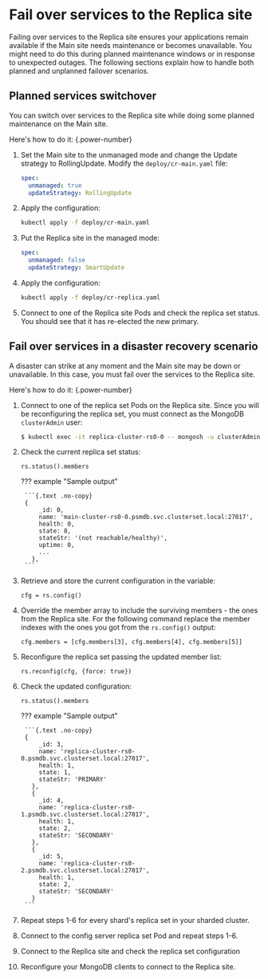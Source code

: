 # Fail over services to the Replica site

Failing over services to the Replica site ensures your applications remain available if the Main site needs maintenance or becomes unavailable. You might need to do this during planned maintenance windows or in response to unexpected outages. The following sections explain how to handle both planned and unplanned failover scenarios.

## Planned services switchover

You can switch over services to the Replica site while doing some planned maintenance on the Main site. 

Here's how to do it:
{.power-number}

1. Set the Main site to the unmanaged mode and change the Update strategy to RollingUpdate. Modify the `deploy/cr-main.yaml` file:

    ```yaml
    spec:
      unmanaged: true
      updateStrategy: RollingUpdate
    ```

2. Apply the configuration:

    ```{.bash data-prompt="$" }
    kubectl apply -f deploy/cr-main.yaml
    ```

3. Put the Replica site in the managed mode:

    ```yaml
    spec:
      unmanaged: false
      updateStrategy: SmartUpdate
    ```

4. Apply the configuration:

    ```{.bash data-prompt="$" }
    kubectl apply -f deploy/cr-replica.yaml
    ```
  
5. Connect to one of the Replica site Pods and check the replica set status. You should see that it has re-elected the new primary.

## Fail over services in a disaster recovery scenario

A disaster can strike at any moment and the Main site may be down or unavailable. In this case, you must fail over the services to the Replica site.

Here's how to do it:
{.power-number}

1. Connect to one of the replica set Pods on the Replica site. Since you will be reconfiguring the replica set, you must connect as the MongoDB `clusterAdmin` user:

    ```{.bash data-prompt="$" }
    $ kubectl exec -it replica-cluster-rs0-0 -- mongosh -u clusterAdmin -p <clusterAdminPassword>
    ```

2. Check the current replica set status:

    ```
    rs.status().members
    ```

    ??? example "Sample output"

        ```{.text .no-copy}
        {
            _id: 0,
            name: 'main-cluster-rs0-0.psmdb.svc.clusterset.local:27017',
            health: 0,
            state: 8,
            stateStr: '(not reachable/healthy)',
            uptime: 0,
            ...
          },
        ```

3. Retrieve and store the current configuration in the variable:

    ```
    cfg = rs.config()
    ```

4. Override the member array to include the surviving members - the ones from the Replica site. For the following command replace the member indexes with the ones you got from the `rs.config()` output:

    ```
    cfg.members = [cfg.members[3], cfg.members[4], cfg.members[5]]
    ```

5. Reconfigure the replica set passing the updated member list:

    ```
    rs.reconfig(cfg, {force: true})
    ```

6. Check the updated configuration:

    ```
    rs.status().members
    ```
    
    ??? example "Sample output"

        ```{.text .no-copy}
        {
            _id: 3,
            name: 'replica-cluster-rs0-0.psmdb.svc.clusterset.local:27017',
            health: 1,
            state: 1,
            stateStr: 'PRIMARY'
          },
          {
            _id: 4,
            name: 'replica-cluster-rs0-1.psmdb.svc.clusterset.local:27017',
            health: 1,
            state: 2,
            stateStr: 'SECONDARY'
          },
          {
            _id: 5,
            name: 'replica-cluster-rs0-2.psmdb.svc.clusterset.local:27017',
            health: 1,
            state: 2,
            stateStr: 'SECONDARY'
          }
        ```

7. Repeat steps 1-6 for every shard's replica set in your sharded cluster. 
8. Connect to the config server replica set Pod and repeat steps 1-6.
9. Connect to the Replica site and check the replica set configuration
10. Reconfigure your MongoDB clients to connect to the Replica site.
